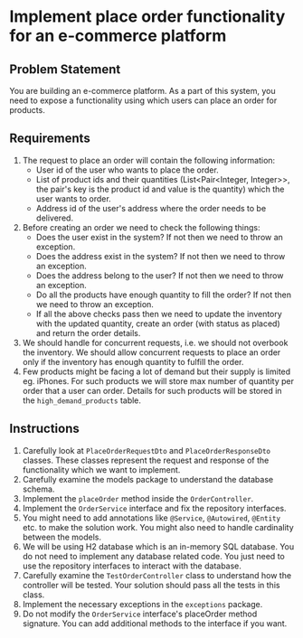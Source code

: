 # Implement place order functionality for an e-commerce platform

## Problem Statement

You are building an e-commerce platform. As a part of this system, you need to expose a functionality using which users can place an order for products.

## Requirements
1. The request to place an order will contain the following information:
   * User id of the user who wants to place the order.
   * List of product ids and their quantities (List<Pair<Integer, Integer>>, the pair's key is the product id and value is the quantity) which the user wants to order.
   * Address id of the user's address where the order needs to be delivered.
2. Before creating an order we need to check the following things:
   * Does the user exist in the system? If not then we need to throw an exception.
   * Does the address exist in the system? If not then we need to throw an exception.
   * Does the address belong to the user? If not then we need to throw an exception.
   * Do all the products have enough quantity to fill the order? If not then we need to throw an exception.
   * If all the above checks pass then we need to update the inventory with the updated quantity, create an order (with status as placed) and return the order details.
3. We should handle for concurrent requests, i.e. we should not overbook the inventory. We should allow concurrent requests to place an order only if the inventory has enough quantity to fulfill the order.
4. Few products might be facing a lot of demand but their supply is limited eg. iPhones. For such products we will store max number of quantity per order that a user can order. Details for such products will be stored in the `high_demand_products` table.


## Instructions
1. Carefully look at `PlaceOrderRequestDto` and `PlaceOrderResponseDto` classes. These classes represent the request and response of the functionality which we want to implement.
2. Carefully examine the models package to understand the database schema.
3. Implement the `placeOrder` method inside the `OrderController`.
4. Implement the `OrderService` interface and fix the repository interfaces.
5. You might need to add annotations like `@Service`, `@Autowired`, `@Entity` etc. to make the solution work. You might also need to handle cardinality between the models.
6. We will be using H2 database which is an in-memory SQL database. You do not need to implement any database related code. You just need to use the repository interfaces to interact with the database.
7. Carefully examine the `TestOrderController` class to understand how the controller will be tested. Your solution should pass all the tests in this class.
8. Implement the necessary exceptions in the `exceptions` package.
9. Do not modify the `OrderService` interface's placeOrder method signature. You can add additional methods to the interface if you want.